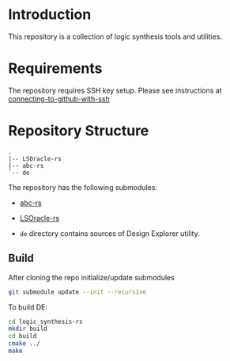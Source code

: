 # Introduction
This repository is a collection of logic synthesis tools and utilities.

# Requirements
The repository requires SSH key setup. Please see instructions at [connecting-to-github-with-ssh](https://docs.github.com/en/authentication/connecting-to-github-with-ssh)

# Repository Structure
```
.
|-- LSOracle-rs
|-- abc-rs
`-- de 

```

The repository has the following submodules:
 - [abc-rs](https://github.com/RapidSilicon/abc-rs.git) 
 - [LSOracle-rs](https://github.com/RapidSilicon/LSOracle-rs.git) 

 - `de` directory contains sources of Design Explorer utility.

## Build
After cloning the repo initialize/update submodules
```bash
git submodule update --init --recursive

```
To build DE:
```bash
cd logic_synthesis-rs
mkdir build
cd build
cmake ../
make
```
